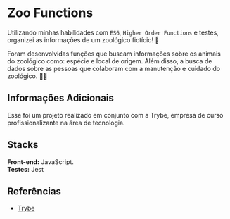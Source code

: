 
# Zoo Functions

  Utilizando minhas habilidades com `ES6`, `Higher Order Functions` e testes, organizei as informações de um zoológico fictício! 🐘
  
  Foram desenvolvidas funções que buscam informações sobre os animais do zoológico como: espécie e local de origem. Além disso, a busca de dados sobre as pessoas que colaboram com a manutenção e cuidado do zoológico. 🧑‍🌾
## Informações Adicionais

Esse foi um projeto realizado em conjunto com a Trybe, empresa de curso profissionalizante na área de tecnologia.

## Stacks

**Front-end:** JavaScript.  
**Testes:** Jest



## Referências

 - [Trybe](https://www.betrybe.com/)
 

